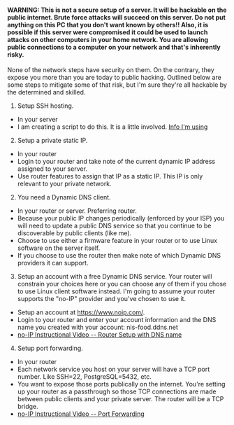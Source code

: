 #### WARNING: This is not a secure setup of a server.  It will be hackable on the public internet.  Brute force attacks will succeed on this server.  Do not put anything on this PC that you don't want known by others!!  Also, it is possible if this server were compromised it could be used to launch attacks on other computers in your home network.  You are allowing public connections to a computer on your network and that's inherently risky.

None of the network steps have security on them.  On the contrary, they expose you more than you are today to public hacking.  Outlined below are some steps to mitigate some of that risk, but I'm sure they're all hackable by the determined and skilled. 

1. Setup SSH hosting.
* In your server
* I am creating a script to do this.  It is a little involved.  [Info I'm using](https://www.youtube.com/watch?v=-J9wUW5NhOQ)

2. Setup a private static IP.
* In your router
* Login to your router and take note of the current dynamic IP address assigned to your server.
* Use router features to assign that IP as a static IP.  This IP is only relevant to your private network.

2. You need a Dynamic DNS client.
* In your router or server.  Preferring router.
* Because your public IP changes periodically (enforced by your ISP) you will need to update a public DNS service so that you continue to be discoverable by public clients (like me).
* Choose to use either a firmware feature in your router or to use Linux software on the server itself.
* If you choose to use the router then make note of which Dynamic DNS providers it can support.

3. Setup an account with a free Dynamic DNS service.  Your router will constrain your choices here or you can choose any of them if you chose to use Linux client software instead.  I'm going to assume your router supports the "no-IP" provider and you've chosen to use it.
* Setup an account at https://www.noip.com/.
* Login to your router and enter your account information and the DNS name you created with your account:  nis-food.ddns.net
* [no-IP Instructional Video -- Router Setup with DNS name](https://www.youtube.com/watch?v=EH8wJt81bqg)

4. Setup port forwarding.
* In your router
* Each network service you host on your server will have a TCP port number.  Like SSH=22, PostgreSQL=5432, etc.
* You want to expose those ports publically on the internet.  You're setting up your router as a passthrough so those TCP connections are made between public clients and your private server.  The router will be a TCP bridge.
* [no-IP Instructional Video -- Port Forwarding](https://www.youtube.com/watch?v=CLunOJZqmc0)
